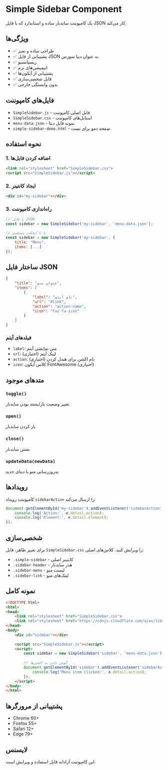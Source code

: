 # Simple Sidebar Component

یک کامپوننت سایدبار ساده و استاندارد که با فایل JSON کار می‌کند.

## ویژگی‌ها

- ✅ طراحی ساده و تمیز
- ✅ پشتیبانی از فایل JSON به عنوان دیتا سورس
- ✅ ریسپانسیو
- ✅ انیمیشن‌های نرم
- ✅ پشتیبانی از آیکون‌ها
- ✅ قابل شخصی‌سازی
- ✅ بدون وابستگی خارجی

## فایل‌های کامپوننت

- `SimpleSidebar.js` - فایل اصلی کامپوننت
- `SimpleSidebar.css` - استایل‌های کامپوننت
- `menu-data.json` - نمونه فایل دیتا
- `simple-sidebar-demo.html` - صفحه دمو برای تست

## نحوه استفاده

### 1. اضافه کردن فایل‌ها

```html
<link rel="stylesheet" href="SimpleSidebar.css">
<script src="SimpleSidebar.js"></script>
```

### 2. ایجاد کانتینر

```html
<div id="my-sidebar"></div>
```

### 3. راه‌اندازی کامپوننت

```javascript
// با فایل JSON
const sidebar = new SimpleSidebar('my-sidebar', 'menu-data.json');

// یا با آبجکت مستقیم
const sidebar = new SimpleSidebar('my-sidebar', {
    title: "Menu",
    items: [...]
});
```

## ساختار فایل JSON

```json
{
    "title": "عنوان منو",
    "items": [
        {
            "label": "نام آیتم",
            "url": "#link",
            "action": "action-name",
            "icon": "fas fa-icon"
        }
    ]
}
```

### فیلدهای آیتم

- `label`: متن نمایشی آیتم
- `url`: لینک آیتم (اختیاری)
- `action`: نام اکشن برای هندل کردن (اختیاری)
- `icon`: کلاس آیکون FontAwesome (اختیاری)

## متدهای موجود

### `toggle()`
تغییر وضعیت باز/بسته بودن سایدبار

### `open()`
باز کردن سایدبار

### `close()`
بستن سایدبار

### `updateData(newData)`
به‌روزرسانی منو با دیتای جدید

## رویدادها

کامپوننت رویداد `sidebarAction` را ارسال می‌کند:

```javascript
document.getElementById('my-sidebar').addEventListener('sidebarAction', (e) => {
    console.log('Action:', e.detail.action);
    console.log('Element:', e.detail.element);
});
```

## شخصی‌سازی

برای تغییر ظاهر، فایل `SimpleSidebar.css` را ویرایش کنید. کلاس‌های اصلی:

- `.simple-sidebar` - کانتینر اصلی
- `.sidebar-header` - هدر سایدبار
- `.sidebar-menu` - لیست منو
- `.sidebar-link` - لینک‌های منو

## نمونه کامل

```html
<!DOCTYPE html>
<html>
<head>
    <link rel="stylesheet" href="SimpleSidebar.css">
    <link rel="stylesheet" href="https://cdnjs.cloudflare.com/ajax/libs/font-awesome/6.0.0/css/all.min.css">
</head>
<body>
    <div id="sidebar"></div>
    
    <script src="SimpleSidebar.js"></script>
    <script>
        const sidebar = new SimpleSidebar('sidebar', 'menu-data.json');
        
        // گوش دادن به اکشن‌ها
        document.getElementById('sidebar').addEventListener('sidebarAction', (e) => {
            console.log('Menu item clicked:', e.detail.action);
        });
    </script>
</body>
</html>
```

## پشتیبانی از مرورگرها

- Chrome 60+
- Firefox 55+
- Safari 12+
- Edge 79+

## لایسنس

این کامپوننت آزادانه قابل استفاده و ویرایش است.
